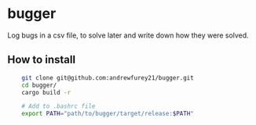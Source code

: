 # bugger

Log bugs in a csv file, to solve later and write down how they were solved.

## How to install

```sh
	git clone git@github.com:andrewfurey21/bugger.git
	cd bugger/
	cargo build -r

	# Add to .bashrc file
	export PATH="path/to/bugger/target/release:$PATH"
```
